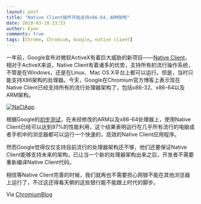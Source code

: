 ```yaml
---
layout: post
title: "Native Client插件开始支持x86-64、ARM架构"
date: 2010-03-18 23:53
author: Eyon
comments: true
tags: [Chrome, Chromium, Google, native client]
---
```

一年前，Google宣布对微软ActiveX有着巨大威胁的新项目——[Native Client](http://code.google.com/p/nativeclient/)，相对于ActiveX来说，Native Client有着诸多的优势，支持所有的流行操作系统，不管是在Windows，还是在Linux、Mac OS X平台上都可以运行。但是，当时只能支持X86架构的处理器。今天，Google在Chromium官方博客上表示现在Native Client已经支持所有的流行处理器架构了，包括x86-32、x86-64以及ARM架构。

<a href="http://img.chromi.org/2010/03/NaClApp.jpg">![](http://img.chromi.org/2010/03/NaClApp.jpg "NaClApp")</a>

根据Google的[初步测试](http://nativeclient.googlecode.com/svn/data/site/NaCl_SFI.pdf)，在未经修改的ARM以及x86-64处理器上，使用Native Client已经可以达到97%的性能利用，这个结果表明运行在几乎所有流行的电脑或者手机中的浏览器都可以运行一个快速的，高效的Native Client应用程序。

然而Google觉得仅仅支持目前流行的处理器架构还不够，他们还要保证Native Client能够支持未来的架构，已让当一个新的处理器架构出来之后，开发者不需要重新编译Native Client代码。

相信等Native Client完善的时候，我们就再也不需要担心网银不能在其他浏览器上运行了，不过这还得看天朝的这些银行能不能跟上时代的脚步。

Via [ChromiumBlog](http://blog.chromium.org/2010/03/native-client-and-web-portability.html)
